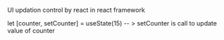 UI updation control by react in react framework

let [counter, setCounter] = useState(15) -- > setCounter is call to update value of counter